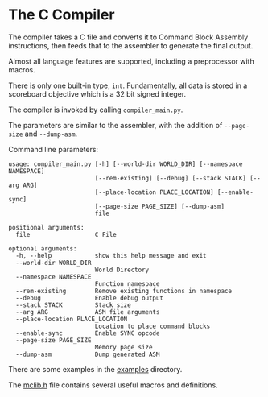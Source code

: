 The C Compiler
==============

The compiler takes a C file and converts it to Command Block Assembly instructions,
then feeds that to the assembler to generate the final output.

Almost all language features are supported, including a preprocessor with macros.


There is only one built-in type, `int`. Fundamentally, all data is stored in a scoreboard objective
which is a 32 bit signed integer.

The compiler is invoked by calling `compiler_main.py`.

The parameters are similar to the assembler, with the addition of `--page-size` and `--dump-asm`.


Command line parameters:
```
usage: compiler_main.py [-h] [--world-dir WORLD_DIR] [--namespace NAMESPACE]
                        [--rem-existing] [--debug] [--stack STACK] [--arg ARG]
                        [--place-location PLACE_LOCATION] [--enable-sync]
                        [--page-size PAGE_SIZE] [--dump-asm]
                        file

positional arguments:
  file                  C File

optional arguments:
  -h, --help            show this help message and exit
  --world-dir WORLD_DIR
                        World Directory
  --namespace NAMESPACE
                        Function namespace
  --rem-existing        Remove existing functions in namespace
  --debug               Enable debug output
  --stack STACK         Stack size
  --arg ARG             ASM file arguments
  --place-location PLACE_LOCATION
                        Location to place command blocks
  --enable-sync         Enable SYNC opcode
  --page-size PAGE_SIZE
                        Memory page size
  --dump-asm            Dump generated ASM
```

There are some examples in the [examples](https://github.com/simon816/Command-Block-Assembly/tree/master/examples) directory.

The [mclib.h](https://github.com/simon816/Command-Block-Assembly/blob/master/examples/mclib.h) file
contains several useful macros and definitions.

